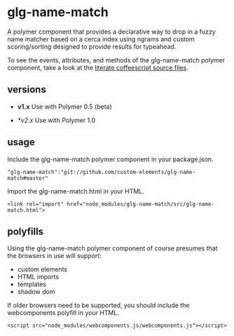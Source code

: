 # glg-name-match
A polymer component that provides a declarative way to drop in a fuzzy name matcher based on a cerca index using ngrams
and custom scoring/sorting designed to provide results for typeahead.

To see the events, attributes, and methods of the glg-name-match polymer
component, take a look at the [literate coffeescript source files](src/glg-name-match.litcoffee).

## versions

* **v1.x**
  Use with Polymer 0.5 (beta) 

* **v2.x*
  Use with Polymer 1.0 

## usage
Include the glg-name-match polymer component in your package.json.

    "glg-name-match":"git://github.com/custom-elements/glg-name-match#master"

Import the glg-name-match.html in your HTML.

    <link rel="import" href="node_modules/glg-name-match/src/glg-name-match.html">

## polyfills
Using the glg-name-match polymer component of course presumes that the
browsers in use will support:
* custom elements
* HTML imports
* templates
* shadow dom

If older browsers need to be supported, you should include the
webcomponents polyfill in your HTML.

`<script src="node_modules/webcomponents.js/webcomponents.js"></script>`
